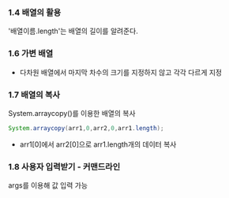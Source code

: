 ### 1.4 배열의 활용
'배열이름.length'는 배열의 길이를 알려준다.

### 1.6 가변 배열
- 다차원 배열에서 마지막 차수의 크기를 지정하지 않고 각각 다르게 지정


### 1.7 배열의 복사
System.arraycopy()를 이용한 배열의 복사

```java
System.arraycopy(arr1,0,arr2,0,arr1.length);
```
- arr1[0]에서 arr2[0]으로 arr1.length개의 데이터 복사

### 1.8 사용자 입력받기 - 커맨드라인
args를 이용해 값 입력 가능

